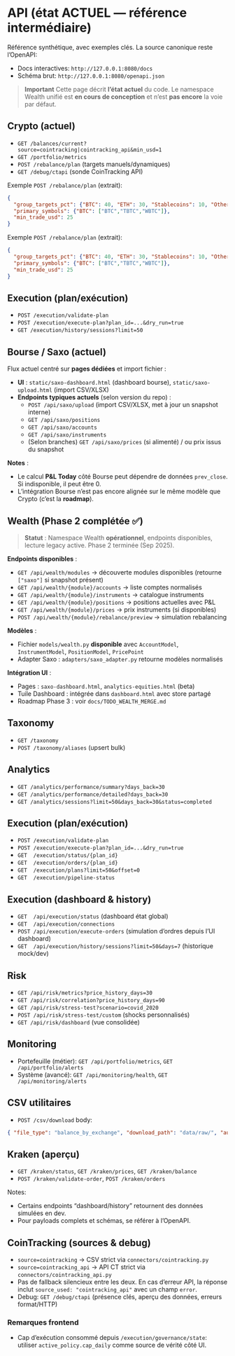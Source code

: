 # API (état ACTUEL — référence intermédiaire)

Référence synthétique, avec exemples clés.
La source canonique reste l’OpenAPI:
- Docs interactives: `http://127.0.0.1:8080/docs`
- Schéma brut: `http://127.0.0.1:8080/openapi.json`

> **Important**
> Cette page décrit **l’état actuel** du code. Le namespace Wealth unifié est **en cours de conception** et n’est **pas encore** la voie par défaut.

## Crypto (actuel)
- `GET /balances/current?source=cointracking|cointracking_api&min_usd=1`
- `GET /portfolio/metrics`
- `POST /rebalance/plan` (targets manuels/dynamiques)
- `GET /debug/ctapi` (sonde CoinTracking API)

Exemple `POST /rebalance/plan` (extrait):
```json
{
  "group_targets_pct": {"BTC": 40, "ETH": 30, "Stablecoins": 10, "Others": 20},
  "primary_symbols": {"BTC": ["BTC","TBTC","WBTC"]},
  "min_trade_usd": 25
}
```

Exemple `POST /rebalance/plan` (extrait):
```json
{
  "group_targets_pct": {"BTC": 40, "ETH": 30, "Stablecoins": 10, "Others": 20},
  "primary_symbols": {"BTC": ["BTC","TBTC","WBTC"]},
  "min_trade_usd": 25
}
```

## Execution (plan/exécution)
- `POST /execution/validate-plan`
- `POST /execution/execute-plan?plan_id=...&dry_run=true`
- `GET /execution/history/sessions?limit=50`

## Bourse / Saxo (actuel)

Flux actuel centré sur **pages dédiées** et import fichier :
- **UI** : `static/saxo-dashboard.html` (dashboard bourse), `static/saxo-upload.html` (import CSV/XLSX)
- **Endpoints typiques actuels** (selon version du repo) :
  - `POST /api/saxo/upload` (import CSV/XLSX, met à jour un snapshot interne)
  - `GET /api/saxo/positions`
  - `GET /api/saxo/accounts`
  - `GET /api/saxo/instruments`
  - (Selon branches) `GET /api/saxo/prices` (si alimenté) / ou prix issus du snapshot

**Notes** :
- Le calcul **P&L Today** côté Bourse peut dépendre de données `prev_close`. Si indisponible, il peut être 0.
- L’intégration Bourse n’est pas encore alignée sur le même modèle que Crypto (c’est la **roadmap**).

## Wealth (Phase 2 complétée ✅)

> **Statut** : Namespace Wealth **opérationnel**, endpoints disponibles, lecture legacy active. Phase 2 terminée (Sep 2025).

**Endpoints disponibles** :
- `GET /api/wealth/modules` → découverte modules disponibles (retourne `["saxo"]` si snapshot présent)
- `GET /api/wealth/{module}/accounts` → liste comptes normalisés
- `GET /api/wealth/{module}/instruments` → catalogue instruments
- `GET /api/wealth/{module}/positions` → positions actuelles avec P&L
- `GET /api/wealth/{module}/prices` → prix instruments (si disponibles)
- `POST /api/wealth/{module}/rebalance/preview` → simulation rebalancing

**Modèles** :
- Fichier `models/wealth.py` **disponible** avec `AccountModel`, `InstrumentModel`, `PositionModel`, `PricePoint`
- Adapter Saxo : `adapters/saxo_adapter.py` retourne modèles normalisés

**Intégration UI** :
- Pages : `saxo-dashboard.html`, `analytics-equities.html` (beta)
- Tuile Dashboard : intégrée dans `dashboard.html` avec store partagé
- Roadmap Phase 3 : voir `docs/TODO_WEALTH_MERGE.md`

## Taxonomy
- `GET /taxonomy`
- `POST /taxonomy/aliases` (upsert bulk)

## Analytics
- `GET /analytics/performance/summary?days_back=30`
- `GET /analytics/performance/detailed?days_back=30`
- `GET /analytics/sessions?limit=50&days_back=30&status=completed`

## Execution (plan/exécution)
- `POST /execution/validate-plan`
- `POST /execution/execute-plan?plan_id=...&dry_run=true`
- `GET  /execution/status/{plan_id}`
- `GET  /execution/orders/{plan_id}`
- `GET  /execution/plans?limit=50&offset=0`
- `GET  /execution/pipeline-status`

## Execution (dashboard & history)
- `GET  /api/execution/status` (dashboard état global)
- `GET  /api/execution/connections`
- `POST /api/execution/execute-orders` (simulation d’ordres depuis l’UI dashboard)
- `GET  /api/execution/history/sessions?limit=50&days=7` (historique mock/dev)

## Risk
- `GET /api/risk/metrics?price_history_days=30`
- `GET /api/risk/correlation?price_history_days=90`
- `GET /api/risk/stress-test?scenario=covid_2020`
- `POST /api/risk/stress-test/custom` (shocks personnalisés)
- `GET /api/risk/dashboard` (vue consolidée)

## Monitoring
- Portefeuille (métier): `GET /api/portfolio/metrics`, `GET /api/portfolio/alerts`
- Système (avancé): `GET /api/monitoring/health`, `GET /api/monitoring/alerts`

## CSV utilitaires
- `POST /csv/download` body:
```json
{ "file_type": "balance_by_exchange", "download_path": "data/raw/", "auto_name": true }
```

## Kraken (aperçu)
- `GET /kraken/status`, `GET /kraken/prices`, `GET /kraken/balance`
- `POST /kraken/validate-order`, `POST /kraken/orders`

Notes:
- Certains endpoints “dashboard/history” retournent des données simulées en dev.
- Pour payloads complets et schémas, se référer à l’OpenAPI.

## CoinTracking (sources & debug)

- `source=cointracking` → CSV strict via `connectors/cointracking.py`
- `source=cointracking_api` → API CT strict via `connectors/cointracking_api.py`
- Pas de fallback silencieux entre les deux. En cas d’erreur API, la réponse inclut `source_used: "cointracking_api"` avec un champ `error`.
- Debug: `GET /debug/ctapi` (présence clés, aperçu des données, erreurs format/HTTP)

### Remarques frontend

- Cap d’exécution consommé depuis `/execution/governance/state`: utiliser `active_policy.cap_daily` comme source de vérité côté UI.

